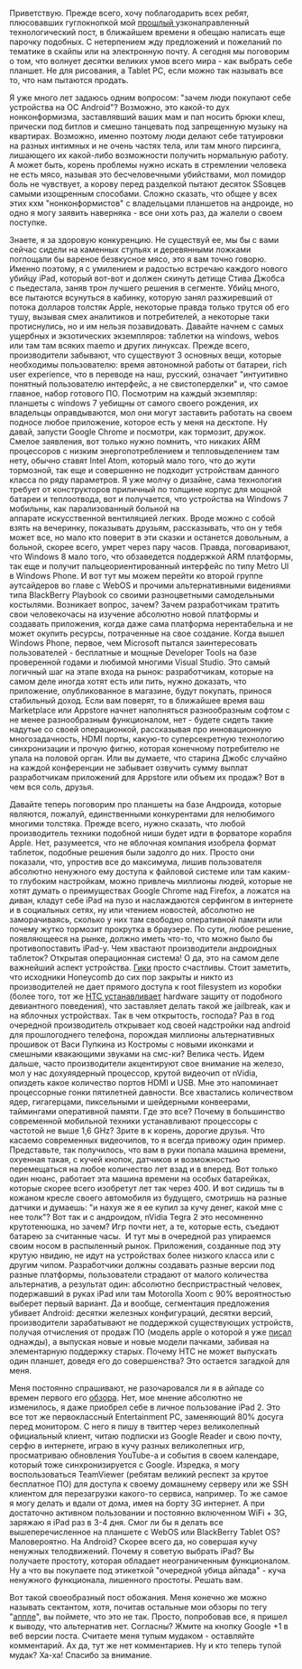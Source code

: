 Приветствую. Прежде всего, хочу поблагодарить всех ребят, плюсовавших гуглокнопкой мой <a href="http://www.mindcollapse.com/blog/259.html" title="" >прошлый </a>узконаправленный технологический пост, в ближайшем времени я обещаю написать еще парочку подобных. С&nbsp;нетерпением&nbsp;жду предложений и пожеланий по тематике в скайпы или на электронную почту. А сегодня мы поговорим о том, что волнует десятки великих умов всего&nbsp;мира - как выбрать себе планшет. Не для рисования, а Tablet PC, если можно так называть все то, что нам пытаются продать.<p>Я уже много лет задаюсь одним вопросом: "зачем люди покупают себе устройства на ОС Android"? Возможно, это какой-то дух нонконформизма, заставлявший ваших мам и пап носить брюки клеш, прически под битлов и смешно танцевать под запрещенную музыку на квартирах. Возможно, именно поэтому люди делают себе татуировки на разных интимных и не очень частях тела, или там много пирсинга, лишающего их какой-либо возможности получить нормальную работу. А может быть, корень проблемы нужно искать в стремлении человека не есть мясо, называя это бесчеловечными убийствами, мол помидор боль не чувствует, а корову перед разделкой пытают десяток SSовцев самыми изощренным способами. Сложно сказать, что общее у всех этих кхм "нонконформистов" с владельцами планшетов на андроиде, но одно я могу заявить наверняка - все они хоть раз, да жалели о своем поступке.</p><p>Знаете, я за здоровую конкуренцию. Не существуй ее, мы бы с вами сейчас сидели на каменных стульях и деревянными ложками поглощали бы вареное безвкусное мясо, это я вам точно говорю. Именно поэтому, я с умилением и радостью встречаю каждого нового убийцу iPad, который вот-вот и должен скинуть детище Стива Джобса с&nbsp;пьедестала, заняв трон лучшего решения в сегменте. Убийц много, все пытаются всунуться в кабинку, которую занял разжиревший от потока долларов толстяк Apple, некоторые правда только трутся об его тушу, вызывая смех аналитиков и потребителей, а некоторые таки протиснулись, но и им нельзя позавидовать. Давайте начнем с самых ущербных и экзотических экземпляров: таблетки на windows, webos или там там всяких maemo и других линуксах. Прежде всего, производители забывают, что существуют 3 основных вещи, которые необходимы пользователю: время автономной работы от батареи, rich user experience, что в переводе на наш, русский, означает "интуитивно понятный пользователю интерфейс, а не свистоперделки" и, что самое главное, набор готового ПО. Посмотрим на каждый экземпляр: планшеты с windows 7 уебищны от самого своего рождения, их владельцы оправдываются, мол они могут заставить работать на своем подносе любое приложение, которое есть у меня на десктопе. Ну давай, запусти Google Chrome и посмотри, как тормозит, дружок. Смелое заявления, вот только нужно помнить, что никаких ARM процессоров с низким энергопотреблением и тепловыделением там нету, обычно ставят Intel Atom, который мало того, что до жути тормозной, так еще и совершенно не подходит устройствам данного класса по ряду параметров. Я уже молчу о дизайне, сама технология требует от&nbsp;конструкторов&nbsp;приличный по толщине корпус для мощной батареи и теплоотвода, вот и получается, что устройства на Windows 7 мобильны, как парализованный больной на аппарате&nbsp;искусственной&nbsp;вентиляцией легких. Вроде можно с собой взять на вечеринку, показывать друзьям, рассказывать, что он у тебя может все, но мало кто поверит в эти сказки и останется довольным, а больной, скорее всего, умрет через пару часов. Правда, поговаривают, что Windows 8 мало того, что обзаведется поддержкой ARM платформы, так еще и получит пальцеориентированный интерфейс по типу Metro UI в Windows Phone. И вот тут мы можем перейти ко второй группе аутсайдеров во главе с WebOS и прочими альтернативными видениями типа BlackBerry Playbook со своими разноцветными самодельными костылями. Возникает вопрос, зачем? Зачем разработчикам тратить свои человекочасы на изучение абсолютно новой платформы и создавать приложения, когда даже сама платформа нерентабельна и не может окупить ресурсы, потраченные на свое создание. Когда вышел Windows Phone, первое, чем Microsoft пытался заинтересовать пользователей - бесплатные и мощные Developer Tools на базе проверенной годами и любимой многими Visual Studio. Это самый логичный шаг на этапе входа на рынок: разработчикам, которые на самом деле иногда хотят есть или пить, нужно доказать, что приложение, опубликованное в магазине, будут покупать, принося стабильный доход. Если вам поверят, то в ближайшее время ваш Marketplace или Appstore начнет наполняться разнообразным софтом с не менее разнообразным&nbsp;функционалом, нет - будете сидеть такие надутые со своей операционкой, рассказывая про инновационную многозадачность, HDMI порты, какую-то суперсекретную технологию синхронизации и прочую фигню, которая конечному потребителю не упала на половой орган. Или вы думаете, что старина Джобс случайно на каждой конференции не забывает озвучить сумму выплат разработчикам приложений для Appstore или объем их продаж? Вот в чем вся соль, друзья.</p><p>Давайте теперь поговорим про планшеты на базе Андроида, которые являются, пожалуй, единственными конкурентами для нелюбимого многими толстяка. Прежде всего, нужно сказать, что любой производитель техники подобной ниши будет идти в форваторе корабля Apple. Нет, разумеется, что не яблочная компания изобрела формат таблеток, подобные решения были задолго до них. Просто они показали, что, упростив все до максимума, лишив пользователя абсолютно ненужного ему доступа к файловой системе или там каким-то глубоким настройкам, можно привлечь миллионы людей, которые не хотят думать о преимуществах Google Chrome над Firefox, а ложатся на диван, кладут себе iPad на пузо и наслаждаются серфингом в интернете и в социальных сетях, ну или чтением новостей, абсолютно не заморачиваясь, сколько у них там свободно оперативной памяти или почему жутко тормозит прокрутка в браузере. По сути, любое решение, появляющееся на рынке, должно иметь что-то, что можно было бы противопоставить iPad-у. Чем хвастают производители андроидных таблеток? Открытая операционная система! О да, это на самом деле важнейший аспект устройства. <a href="http://www.mindcollapse.com/blog/257.html" title="" >Гики</a> просто счастливы. Стоит заметить, что&nbsp;исходники&nbsp;Honeycomb до сих пор закрыты и никто из производителей не дает прямого доступа к root filesystem из коробки (более того, тот же <a href="http://habrahabr.ru/blogs/android/105711/" title="" >HTC устанавливает</a> hardware защиту от подобного девиантного поведения), что заставляет делать такой же jailbreak, как и на яблочных устройствах. Так в чем открытость, господа? Раз в год очередной производитель открывает код своей надстройки над android для прошлогоднего телефона, порождая миллионы альтернативных прошивок от Васи Пупкина из Костромы с новыми иконками и смешными квакающими звуками на смс-ки? Велика честь. Идем дальше, часто производители акцентируют свое внимание на железо, мол у нас дохуяядерный процессор, крутой видеочип от nVidia, опиздеть какое количество портов HDMI и USB. Мне это напоминает процессорные гонки пятилетней давности. Все хвастались количеством ядер, гигагерцами, пиксельными и шейдерными конвеерами, таймингами оперативной памяти. Где это все? Почему в большинство современной мобильной техники устанавливают процессоры с частотой не выше 1,6 GHz? Зрите в к корень, дорогие друзья. Что касаемо современных видеочипов, то я всегда привожу один пример. Представьте, так получилось, что вам в руки попала машина времени, охуенная такая, с кучей кнопок, датчиков и возможностью перемещаться на любое количество лет взад и в вперед. Вот только один нюанс, работает эта машина времени на особых батарейках, которые скорее всего изобретут лет так через 400. И вот сидишь ты в кожаном кресле своего автомобиля из будущего, смотришь на разные датчики и думаешь: "и нахуя же я ее купил за кучу денег, какой мне с нее толк"? Вот так и с андроидом, nVidia Tegra 2 это несомненно крутотенюшка, но зачем? Игр почти нет, а те, которые есть, съедают батарею за&nbsp;считанные&nbsp;часы. &nbsp;И тут мы в очередной раз упираемся своим носом в распыленный рынок. Приложения, созданные под эту крутую нвидию, не идут на устройствах более низкого класса или с другим чипом. Разработчики должны создавать разные версии под разные платформы, пользователи страдают от малого количества альтернатив, а результат один: абсолютно беспристрастный человек, подержавший в руках iPad или там Motorolla Xoom c 90% вероятностью выберет первый вариант. Да и вообще,&nbsp;сегментация&nbsp;предложения убивает Android: десятки железных конфигураций, десятки версий, производители зарабатывают не поддержкой существующих устройств, получая отчисления от продаж ПО (модель apple о которой я уже <a href="http://www.mindcollapse.com/blog/248.html" title="" >писал</a> однажды), а выпуская новые и новые модели пачками, забивая на элементарную поддержку старых. Почему HTC не может выпускать один планшет, доведя его до совершенства? Это остается загадкой для меня.</p><p>Меня постоянно спрашивают, не разочаровался ли я в айпаде со времен первого его <a href="http://www.mindcollapse.com/blog/228.html" title="" >обзора</a>. Нет, мое мнение абсолютно не изменилось, я даже приобрел себе в личное пользование iPad 2. Это все тот же первоклассный Entertainment PC, заменяющий 80% досуга перед монитором. С него я пишу в твиттер через великолепный официальный клиент, читаю подписки из Google Reader и свою почту, серфю в интернете, играю в кучу разных великолепных игр, просматриваю обновления YouTube-а и события в своем календаре, который тоже синхронизируется с Google. Изредка, я могу воспользоваться TeamViewer (ребятам великий респект за крутое бесплатное ПО) для доступа к своему домашнему серверу или же SSH клиентом для перезагрузки какого-то сервиса, например. То же самое я могу делать и вдали от дома, имея на борту 3G интернет. А при достаточно активном пользовании и постоянно включенном WiFi + 3G, заряжаю я iPad раз в 3-4 дня. Смог ли бы я делать все вышеперечисленное на планшете с WebOS или BlackBerry Tablet OS? Маловероятно. На Android? Скорее всего да, но совершая кучу ненужных телодвижений. Почему я советую выбрать iPad? Вы получаете простоту, которая обладает неограниченным функционалом. Ну а что вы покупаете под этикеткой "очередной убица айпада" - куча ненужного функционала, лишенного простоты. Решать вам.</p><p>Вот такой своеобразный пост обожания. Меня конечно же можно называть сектантом, хотя, почитав остальные мои обзоры по тегу "<a href="http://www.mindcollapse.com/blog/tag/apple" title="" >аппле</a>", вы поймете, что это не так. Просто, попробовав все, я пришел к выводу, что альтернатив нет. Согласны? Жмите на кнопку Google +1 в веб версии поста. Считаете меня тупым мудаком - оставляйте комментарий. Ах да, тут же нет комментариев. Ну и кто теперь тупой мудак? Ха-ха! Спасибо за внимание.</p>